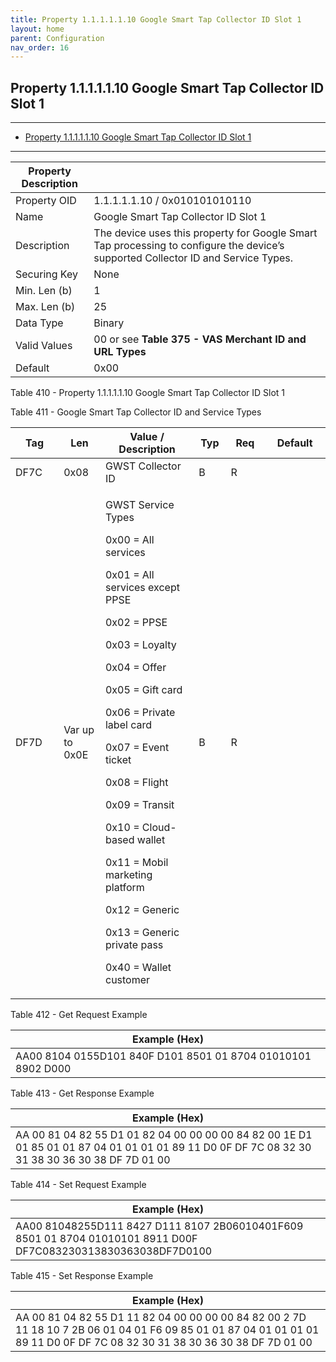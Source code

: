 ```yaml
---
title: Property 1.1.1.1.1.10 Google Smart Tap Collector ID Slot 1
layout: home
parent: Configuration
nav_order: 16
---
```


## Property 1.1.1.1.1.10 Google Smart Tap Collector ID Slot 1

---

- [Property 1.1.1.1.1.10 Google Smart Tap Collector ID Slot 1](#property-1111110-google-smart-tap-collector-id-slot-1)

---


| Property Description |  |
|----|----|
| Property OID | 1.1.1.1.1.10 / 0x010101010110 |
| Name | Google Smart Tap Collector ID Slot 1 |
| Description | The device uses this property for Google Smart Tap processing to configure the device’s supported Collector ID and Service Types. |
| Securing Key | None |
| Min. Len (b) | 1 |
| Max. Len (b) | 25 |
| Data Type | Binary |
| Valid Values | 00 or see **Table 375 - VAS Merchant ID and URL Types** |
| Default | 0x00 |

Table 410 - Property 1.1.1.1.1.10 Google Smart Tap Collector ID Slot 1

Table 411 - Google Smart Tap Collector ID and Service Types

<table>
<colgroup>
<col style="width: 15%" />
<col style="width: 13%" />
<col style="width: 29%" />
<col style="width: 10%" />
<col style="width: 12%" />
<col style="width: 19%" />
</colgroup>
<thead>
<tr>
<th>Tag</th>
<th>Len</th>
<th>Value / Description</th>
<th>Typ</th>
<th>Req</th>
<th>Default</th>
</tr>
</thead>
<tbody>
<tr>
<td>DF7C</td>
<td>0x08</td>
<td>GWST Collector ID</td>
<td>B</td>
<td>R</td>
<td></td>
</tr>
<tr>
<td>DF7D</td>
<td>Var up to 0x0E</td>
<td><p>GWST Service Types</p>
<p>0x00 = All services</p>
<p>0x01 = All services except PPSE</p>
<p>0x02 = PPSE</p>
<p>0x03 = Loyalty</p>
<p>0x04 = Offer</p>
<p>0x05 = Gift card</p>
<p>0x06 = Private label card</p>
<p>0x07 = Event ticket</p>
<p>0x08 = Flight</p>
<p>0x09 = Transit</p>
<p>0x10 = Cloud-based wallet</p>
<p>0x11 = Mobil marketing platform</p>
<p>0x12 = Generic</p>
<p>0x13 = Generic private pass</p>
<p>0x40 = Wallet customer</p></td>
<td>B</td>
<td>R</td>
<td></td>
</tr>
</tbody>
</table>

Table 412 - Get Request Example

| Example (Hex)                                                |
|--------------------------------------------------------------|
| AA00 8104 0155D101 840F D101 8501 01 8704 01010101 8902 D000 |

Table 413 - Get Response Example

| Example (Hex) |
|----|
| AA 00 81 04 82 55 D1 01 82 04 00 00 00 00 84 82 00 1E D1 01 85 01 01 87 04 01 01 01 01 89 11 D0 0F DF 7C 08 32 30 31 38 30 36 30 38 DF 7D 01 00 |

Table 414 - Set Request Example

| Example (Hex) |
|----|
| AA00 81048255D111 8427 D111 8107 2B06010401F609 8501 01 8704 01010101 8911 D00F DF7C083230313830363038DF7D0100 |

Table 415 - Set Response Example

| Example (Hex) |
|----|
| AA 00 81 04 82 55 D1 11 82 04 00 00 00 00 84 82 00 2 7D 11 18 10 7 2B 06 01 04 01 F6 09 85 01 01 87 04 01 01 01 01 89 11 D0 0F DF 7C 08 32 30 31 38 30 36 30 38 DF 7D 01 00 |

##